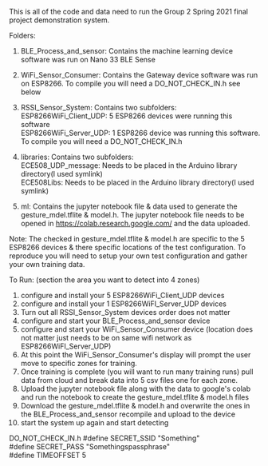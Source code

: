 This is all of the code and data need to run the Group 2 Spring 2021 final project demonstration system.  

Folders:

1. BLE_Process_and_sensor: Contains the machine learning device software was run on Nano 33 BLE Sense

2. WiFi_Sensor_Consumer: Contains the Gateway device software was run on ESP8266.  To compile you will need a DO_NOT_CHECK_IN.h see below

3. RSSI_Sensor_System: Contains two subfolders:<br>
    ESP8266WiFi_Client_UDP: 5 ESP8266 devices were running this software<br>
    ESP8266WiFi_Server_UDP: 1 ESP8266 device was running this software.  To compile you will need a DO_NOT_CHECK_IN.h<br>

4. libraries: Contains two subfolders:<br>
    ECE508_UDP_message: Needs to be placed in the Arduino library directory(I used symlink)<br>
    ECE508Libs: Needs to be placed in the Arduino library directory(I used symlink)<br>

5. ml: Contains the jupyter notebook file & data used to generate the gesture_mdel.tflite & model.h.  The jupyter notebook file needs to be opened in https://colab.research.google.com/ and the data uploaded.<br>

Note: The checked in gesture_mdel.tflite & model.h are specific to the 5 ESP8266 devices & there specific locations of the test configuration.  To reproduce you will need to setup your own test configuration and gather your own training data.  

To Run: (section the area you want to detect into 4 zones)
1) configure and install your 5 ESP8266WiFi_Client_UDP devices
2) configure and install your 1 ESP8266WiFI_Server_UDP devices
3) Turn out all RSSI_Sensor_System devices order does not matter
4) configure and start your BLE_Process_and_sensor device 
5) configure and start your WiFi_Sensor_Consumer device (location does not matter just needs to be on same wifi network as ESP8266WiFI_Server_UDP)
6) At this point the WiFi_Sensor_Consumer's display will prompt the user move to specific zones for training.
7) Once training is complete (you will want to run many training runs) pull data from cloud and break data into 5 csv files one for each zone. 
8) Upload the jupyter notebook file along with the data to google's colab and run the notebook to create the gesture_mdel.tflite & model.h files
9) Download the gesture_mdel.tflite & model.h and overwrite the ones in the BLE_Process_and_sensor recompile and upload to the device
10) start the system up again and start detecting


DO_NOT_CHECK_IN.h
#define SECRET_SSID "Something"<br>
#define SECRET_PASS "Somethingspassphrase"<br>
#define TIMEOFFSET 5<br>
